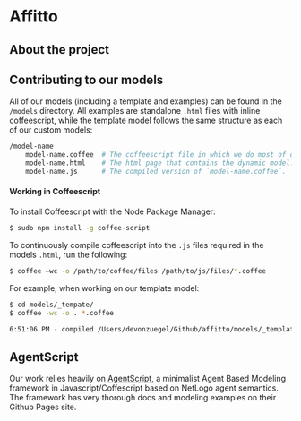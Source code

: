 # Affitto #

## About the project ##

## Contributing to our models ##

All of our models (including a template and examples) can be found in the `/models` directory. All examples are standalone `.html` files with inline coffeescript, while the template model follows the same structure as each of our custom models:

```bash
/model-name
    model-name.coffee  # The coffeescript file in which we do most of our work.
    model-name.html    # The html page that contains the dynamic model.
    model-name.js      # The compiled version of `model-name.coffee`.
```

#### Working in Coffeescript ####

To install Coffeescript with the Node Package Manager:

```bash
$ sudo npm install -g coffee-script
```

To continuously compile coffeescript into the `.js` files required in the models `.html`, run the following:

```bash
$ coffee –wc -o /path/to/coffee/files /path/to/js/files/*.coffee
```

For example, when working on our template model:

```bash
$ cd models/_tempate/
$ coffee -wc -o . *.coffee

6:51:06 PM - compiled /Users/devonzuegel/Github/affitto/models/_template/template.coffee
```

## AgentScript ##

Our work relies heavily on [AgentScript](http://agentscript.org/), a minimalist Agent Based Modeling framework in Javascript/Coffescript based on NetLogo agent semantics. The framework has very thorough docs and modeling examples on their Github Pages site.

